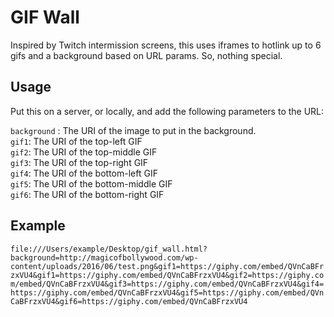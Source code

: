 # GIF Wall
Inspired by Twitch intermission screens, this uses iframes to hotlink up to 6 gifs and a background based on URL params. So, nothing special.


## Usage
Put this on a server, or locally, and add the following parameters to the URL:

`background` : The URI of the image to put in the background.  
`gif1`: The URI of the top-left GIF  
`gif2`: The URI of the top-middle GIF  
`gif3`: The URI of the top-right GIF  
`gif4`: The URI of the bottom-left GIF  
`gif5`: The URI of the bottom-middle GIF  
`gif6`: The URI of the bottom-right GIF  

## Example

```file:///Users/example/Desktop/gif_wall.html?background=http://magicofbollywood.com/wp-content/uploads/2016/06/test.png&gif1=https://giphy.com/embed/QVnCaBFrzxVU4&gif1=https://giphy.com/embed/QVnCaBFrzxVU4&gif2=https://giphy.com/embed/QVnCaBFrzxVU4&gif3=https://giphy.com/embed/QVnCaBFrzxVU4&gif4=https://giphy.com/embed/QVnCaBFrzxVU4&gif5=https://giphy.com/embed/QVnCaBFrzxVU4&gif6=https://giphy.com/embed/QVnCaBFrzxVU4```



